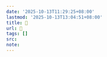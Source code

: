 ```yaml
---
date: '2025-10-13T11:29:25+08:00'
lastmod: '2025-10-13T13:04:51+08:00'
title: 󰡝
url: 󰡝
tags: []
src:
note:
---
```

